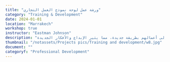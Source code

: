 ```yaml
---
title: "ورشة عمل لوحة نموذج العمل التجاري"
category: "Training & Development"
date: 2024-01-01
location: "Marrakech"
workshop: true
instructor: "Eastman Johnson"
description: "لوحة نموذج الأعمال هي أداة عمل تُستخدم لتصور جميع المكونات اللازمة لبدء عمل تجاري، بما في ذلك العملاء، والطريق إلى السوق، والقيمة المقترحة والتمويل. تناقش ورشة العمل هذه لوحة نموذج الأعمال وتوضح للمشاركين كيفية تطبيقها على أعمالهم ومؤسساتهم. يناقش المشاركون ماهية هذا النموذج ويطبقونه على العديد من الأعمال التجارية لمناقشة ما إذا كان هذا النموذج مفيداً لهذا العمل أم لا. وتتيح ورشة العمل للمشاركين النظر إلى أعمالهم بطريقة جديدة، مما يثير الإبداع والأفكار الجديدة."
thumbnail: "/notassets/Projects pics/Training and development/w8.jpg"
document: ""
categoryf: "Professional Development"
---
```

